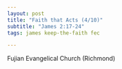 ```yaml
---
layout: post
title: "Faith that Acts (4/10)"
subtitle: "James 2:17-24"
tags: james keep-the-faith fec

---
```

Fujian Evangelical Church (Richmond)
